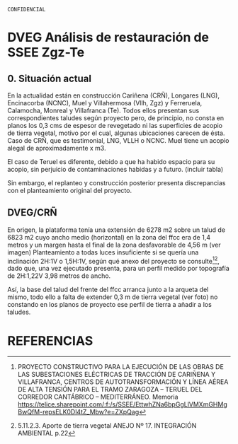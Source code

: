 `CONFIDENCIAL` 

# DVEG Análisis de restauración de SSEE Zgz-Te
## 0. Situación actual
En la actualidad están en construcción Cariñena (CRÑ), Longares (LNG), Encinacorba (NCNC), Muel y Villahermosa (Vllh, Zgz) y Ferreruela, Calamocha, Monreal y Villafranca (Te). Todos ellos presentan sus correspondientes taludes según proyecto pero, de principio, no consta en planos los 0,3 cms de espesor de revegetado ni las superficies de acopio de tierra vegetal, motivo por el cual, algunas ubicaciones carecen de ésta. Caso de CRÑ, que es testimonial, LNG, VLLH o NCNC. Muel tiene un acopio alegal de aproximadamente x m3. 

El caso de Teruel es diferente, debido a que ha habido espacio para su acopio, sin perjuicio de contaminaciones habidas y a futuro.
(incluir tabla)

Sin embargo, el replanteo y construcción posterior presenta discrepancias con el planteamiento original del proyecto.

## DVEG/CRÑ
En origen, la plataforma tenía una extensión de 6278 m2 sobre un talud de 6823 m2 cuyo ancho medio (horizontal) en la zona del ffcc era de 1,4 metros y un margen hasta el final de la zona desfavorable de 4,56 m  (ver imagen) Planteamiento a todas luces insuficiente si se quería una inclinación 2H:1V o 1,5H:1V, según qué anexo del proyecto se consulte[^1][^2], dado que, una vez ejecutado presenta, para un perfil medido por topografía de 2H:1,22V 3,98 metros de ancho.

Así, la base del talud del frente del ffcc arranca junto a la arqueta del mismo, todo ello a falta de extender 0,3 m de tierra vegetal (ver foto) no constando en los planos de proyecto ese perfil de tierra a añadir a los taludes.             




# REFERENCIAS
[^1]: PROYECTO CONSTRUCTIVO PARA LA EJECUCIÓN DE LAS OBRAS DE LAS SUBESTACIONES ELÉCTRICAS DE TRACCIÓN DE CARIÑENA Y VILLAFRANCA, CENTROS DE AUTOTRANSFORMACIÓN Y LÍNEA AÉREA DE ALTA TENSIÓN PARA EL TRAMO ZARAGOZA – TERUEL DEL CORREDOR CANTÁBRICO – MEDITERRÁNEO. Memoria https://telice.sharepoint.com/:f:/s/SSEE/EttwhZNa6bpGgLlVMXmGHMgBwQfM-repsELK0Dl4tZ_Mbw?e=ZXpQag

[^2]: 5.11.2.3. Aporte de tierra vegetal ANEJO Nº 17. INTEGRACIÓN AMBIENTAL p.22

